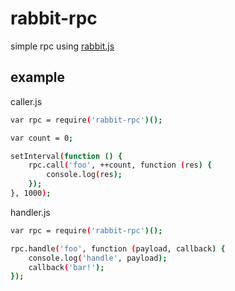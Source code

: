 # rabbit-rpc
simple rpc using [rabbit.js](https://github.com/squaremo/rabbit.js)

## example
caller.js
```sh
var rpc = require('rabbit-rpc')();

var count = 0;

setInterval(function () {
    rpc.call('foo', ++count, function (res) {
        console.log(res);
    });
}, 1000);

```

handler.js
```sh
var rpc = require('rabbit-rpc')();

rpc.handle('foo', function (payload, callback) {
    console.log('handle', payload);
    callback('bar!');
});
```
